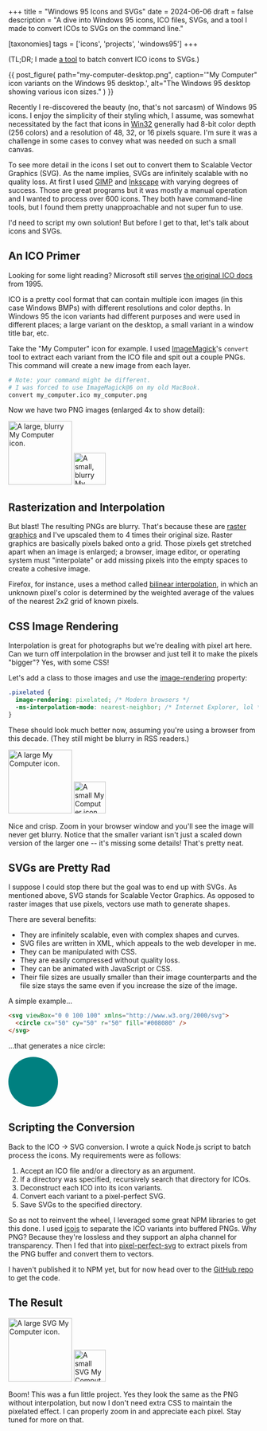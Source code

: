 +++
title = "Windows 95 Icons and SVGs"
date = 2024-06-06
draft = false
description = "A dive into Windows 95 icons, ICO files, SVGs, and a tool I made to convert ICOs to SVGs on the command line."

[taxonomies]
tags = ['icons', 'projects', 'windows95']
+++
<!-- markdownlint-disable MD033-->

(TL;DR; I made [a tool](https://github.com/jessefalzone/ico-to-svg) to batch
convert ICO icons to SVGs.)

{{ post_figure(
  path="my-computer-desktop.png",
  caption='"My Computer" icon variants on the Windows 95 desktop.',
  alt="The Windows 95 desktop showing various icon sizes."
) }}

Recently I re-discovered the beauty (no, that's not sarcasm) of Windows 95
icons. I enjoy the simplicity of their styling which, I assume, was somewhat
necessitated by the fact that icons in
[Win32](https://en.wikipedia.org/wiki/Windows_API#Major_versions) generally had
8-bit color depth (256 colors) and a resolution of 48, 32, or 16 pixels square.
I'm sure it was a challenge in some cases to convey what was needed on such a
small canvas.

To see more detail in the icons I set out to convert them to Scalable Vector
Graphics (SVG). As the name implies, SVGs are infinitely scalable with no
quality loss. At first I used [GIMP](https://www.gimp.org/) and
[Inkscape](https://inkscape.org/) with varying degrees of success. Those are
great programs but it was mostly a manual operation and I wanted to process over
600 icons. They both have command-line tools, but I found them pretty
unapproachable and not super fun to use.

I'd need to script my own solution! But before I get to that, let's talk about
icons and SVGs.

## An ICO Primer

Looking for some light reading? Microsoft still serves [the original ICO
docs](<https://learn.microsoft.com/en-us/previous-versions/ms997538(v=msdn.10)#whats-in-an-icon>)
from 1995.

ICO is a pretty cool format that can contain multiple icon images (in this case
Windows BMPs) with different resolutions and color depths. In Windows 95 the
icon variants had different purposes and were used in different places; a large
variant on the desktop, a small variant in a window title bar, etc.

Take the "My Computer" icon for example. I used
[ImageMagick](https://imagemagick.org/script/convert.php)'s `convert` tool to
extract each variant from the ICO file and spit out a couple PNGs. This command
will create a new image from each layer.

```bash
# Note: your command might be different.
# I was forced to use ImageMagick@6 on my old MacBook.
convert my_computer.ico my_computer.png
```

Now we have two PNG images (enlarged 4x to show detail):

<img src="/static_images/my-computer-0.png" width="128" height="128" alt="A
large, blurry My Computer icon." loading="lazy"> <img
src="/static_images/my-computer-1.png" width="64" height="64" alt="A small,
blurry My Computer icon." loading="lazy">

## Rasterization and Interpolation

But blast! The resulting PNGs are blurry. That's because these are [raster
graphics](https://en.wikipedia.org/wiki/Raster_graphics) and I've upscaled them
to 4 times their original size. Raster graphics are basically pixels baked onto
a grid. Those pixels get stretched apart when an image is enlarged; a browser,
image editor, or operating system must "interpolate" or add missing pixels into
the empty spaces to create a cohesive image.

Firefox, for instance, uses a method called [bilinear
interpolation](https://en.wikipedia.org/wiki/Bilinear_interpolation), in which
an unknown pixel's color is determined by the weighted average of the values of
the nearest 2x2 grid of known pixels.

## CSS Image Rendering

Interpolation is great for photographs but we're dealing with pixel art here.
Can we turn off interpolation in the browser and just tell it to make the pixels
"bigger"? Yes, with some CSS!

Let's add a class to those images and use the
[image-rendering](https://developer.mozilla.org/en-US/docs/Web/CSS/image-rendering)
property:

```css
.pixelated {
  image-rendering: pixelated; /* Modern browsers */
  -ms-interpolation-mode: nearest-neighbor; /* Internet Explorer, lol */
}
```

These should look much better now, assuming you're using a browser from this
decade. (They still might be blurry in RSS readers.)

<img src="/static_images/my-computer-0.png"
style="image-rendering:pixelated;-ms-interpolation-mode:nearest-neighbor;"
width="128" height="128" alt="A large My Computer icon." loading="lazy"> <img
src="/static_images/my-computer-1.png"
style="image-rendering:pixelated;-ms-interpolation-mode:nearest-neighbor;"
width="64" height="64" alt="A small My Computer icon." loading="lazy">

Nice and crisp. Zoom in your browser window and you'll see the image will never
get blurry. Notice that the smaller variant isn't just a scaled down version of
the larger one -- it's missing some details! That's pretty neat.

## SVGs are Pretty Rad

I suppose I could stop there but the goal was to end up with SVGs. As mentioned
above, SVG stands for Scalable Vector Graphics. As opposed to raster images that
use pixels, vectors use math to generate shapes.

There are several benefits:

- They are infinitely scalable, even with complex shapes and curves.
- SVG files are written in XML, which appeals to the web developer in me.
- They can be manipulated with CSS.
- They are easily compressed without quality loss.
- They can be animated with JavaScript or CSS.
- Their file sizes are usually smaller than their image counterparts and the
  file size stays the same even if you increase the size of the image.

A simple example...

```html
<svg viewBox="0 0 100 100" xmlns="http://www.w3.org/2000/svg">
  <circle cx="50" cy="50" r="50" fill="#008080" />
</svg>
```

...that generates a nice circle:

<svg width="100" height="100" viewBox="0 0 100 100" xmlns="http://www.w3.org/2000/svg">
  <circle cx="50" cy="50" r="50" fill="#008080" />
</svg>

## Scripting the Conversion

Back to the ICO -> SVG conversion. I wrote a quick Node.js script to batch
process the icons. My requirements were as follows:

1. Accept an ICO file and/or a directory as an argument.
1. If a directory was specified, recursively search that directory for ICOs.
1. Deconstruct each ICO into its icon variants.
1. Convert each variant to a pixel-perfect SVG.
1. Save SVGs to the specified directory.

So as not to reinvent the wheel, I leveraged some great NPM libraries to get
this done. I used [icojs](https://www.npmjs.com/package/icojs) to separate the
ICO variants into buffered PNGs. Why PNG? Because they're lossless and they
support an alpha channel for transparency. Then I fed that into
[pixel-perfect-svg](https://www.npmjs.com/package/pixel-perfect-svg) to extract
pixels from the PNG buffer and convert them to vectors.

I haven't published it to NPM yet, but for now head over to the [GitHub
repo](https://github.com/jessefalzone/ico-to-svg) to get the code.

## The Result

<img src="/static_images/my-computer-0.svg" width="128" height="128" alt="A
large SVG My Computer icon." loading="lazy"> <img
src="/static_images/my-computer-1.svg" width="64" height="64" alt="A small SVG
My Computer icon." loading="lazy">

Boom! This was a fun little project. Yes they look the same as the PNG without
interpolation, but now I don't need extra CSS to maintain the pixelated effect.
I can properly zoom in and appreciate each pixel. Stay tuned for more on that.
